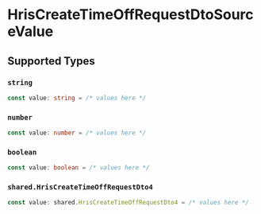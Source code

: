 # HrisCreateTimeOffRequestDtoSourceValue


## Supported Types

### `string`

```typescript
const value: string = /* values here */
```

### `number`

```typescript
const value: number = /* values here */
```

### `boolean`

```typescript
const value: boolean = /* values here */
```

### `shared.HrisCreateTimeOffRequestDto4`

```typescript
const value: shared.HrisCreateTimeOffRequestDto4 = /* values here */
```

